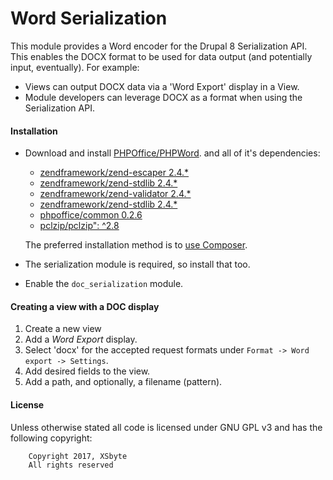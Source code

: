 # Word Serialization

This module provides a Word encoder for the Drupal 8 Serialization API. This
enables the DOCX format to be used for data output (and potentially input,
eventually). For example:

  * Views can output DOCX data via a 'Word Export' display in a View.
  * Module developers can leverage DOCX as a format when using the 
    Serialization API.

#### Installation

  * Download and install
    [PHPOffice/PHPWord](https://github.com/PHPOffice/PHPWord).
    and all of it's dependencies:
    * [zendframework/zend-escaper 2.4.*](https://github.com/zendframework/zend-escaper/tree/release-2.4.13)
    * [zendframework/zend-stdlib 2.4.*](https://github.com/zendframework/zend-stdlib/tree/release-2.4.13)
    * [zendframework/zend-validator 2.4.*](https://github.com/zendframework/zend-validator/tree/release-2.4.13)
    * [zendframework/zend-stdlib 2.4.*](https://github.com/zendframework/zend-stdlib/tree/release-2.4.13)
    * [phpoffice/common 0.2.6](https://github.com/PHPOffice/Common/tree/0.2.6)
    * [pclzip/pclzip": ^2.8](https://github.com/ivanlanin/pclzip/tree/2.8.2) 
    
    The preferred installation method is to 
    [use Composer](https://www.drupal.org/node/2404989).
  * The serialization module is required, so install that too.
  * Enable the `doc_serialization` module.
 

#### Creating a view with a DOC display

  1. Create a new view
  2. Add a *Word Export* display.
  3. Select 'docx' for the accepted request formats under
     `Format -> Word export -> Settings`.
  4. Add desired fields to the view.
  5. Add a path, and optionally, a filename (pattern).

#### License ####

Unless otherwise stated all code is licensed under GNU GPL v3 and has the following copyright:
```
    Copyright 2017, XSbyte
    All rights reserved
```
